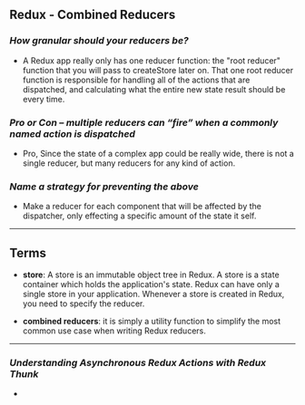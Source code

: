 ## **Redux - Combined Reducers**

### ***How granular should your reducers be?***

- A Redux app really only has one reducer function: the "root reducer" function that you will pass to createStore later on. That one root reducer function is responsible for handling all of the actions that are dispatched, and calculating what the entire new state result should be every time.

### ***Pro or Con – multiple reducers can “fire” when a commonly named action is dispatched***
 
- Pro, Since the state of a complex app could be really wide, there is not a single reducer, but many reducers for any kind of action.

### ***Name a strategy for preventing the above***

- Make a reducer for each component that will be affected by the dispatcher, only effecting a specific amount of the state it self.


-------------------------------------------------------------


## **Terms**

- **store**: A store is an immutable object tree in Redux. A store is a state container which holds the application's state. Redux can have only a single store in your application. Whenever a store is created in Redux, you need to specify the reducer. 

- **combined reducers**: it is simply a utility function to simplify the most common use case when writing Redux reducers.


-----------------------------------------------

### ***Understanding Asynchronous Redux Actions with Redux Thunk***

- 
